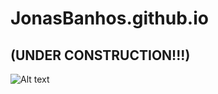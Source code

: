 # JonasBanhos.github.io 

## (UNDER CONSTRUCTION!!!)
![Alt text][id]

[id]: https://octodex.github.com/images/dojocat.jpg  "The Dojocat"
